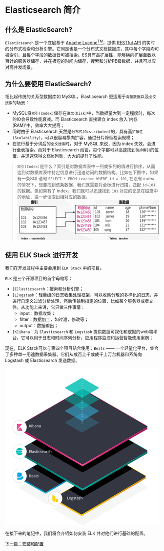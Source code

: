 # Elasticsearch 简介

## 什么是 ElasticSearch?

`Elasticsearch` 是一个底层基于 [Apache Lucene<sup>TM</sup>](https://lucene.apache.org/core/)，提供 [RESTful API](https://restfulapi.net/) 的实时的分布式检索和分析引擎。它同是也是一个分布式文档数据库，其中每个字段均可被索引，且每个字段的数据皆可被搜索。ES具有高扩展性，能够横向扩展至数以百计的服务器储存，并在极短的时间内储存，搜索和分析PB级数据，并且可以应对高并发场景。

## 为什么要使用 ElasticSearch?

相比起传统的关系型数据库如 MySQL，Elasticsearch 更适用于`海量数据`以及`全文搜索`的场景：
- MySQL将`索引(Index)`储存在`磁盘(Disk)`中，当数据量大到一定程度时，每次的IO会导致性能衰减。而 Elasticsearch 直接建立 index 放入`内存(RAM)'中，效率大大提高；
- 同时由于 Elasticsearch 天然是`分布式(Distributed)`的，具有高`扩展性(Scalability)`，可以很容易横向扩容，通过分片降低检索规模；
- 在进行基于分词后的`全文搜索`时，对于 MySQL 来说，因为 index 失效，会进行全表搜索。而对于 Elasticsearch 而言，每个字都可以高速找到`倒排索引`的位置，并迅速获得文档id列表，大大的提升了性能。

> `索引(Index)`是什么？索引是对数据库表中一列或多列的值进行排序，从而达到对数据库表中特定信息进行迅速访问的数据结构。比如在下图中，如果有一条SQL语句 `SELECT * FROM teacher WHERE id = 101`, 在没有 index 的情况下，想要找到该条数据，我们就需要对全标进行扫描，匹配 `id=101` 的数据。但如果有了 index，我们就可以迅速找到 `101` 对应的记录在磁盘中的地址，进一步读取出相对应的数据。
> ![index example](/figures/index_record.png)

## 使用 ELK Stack 进行开发

我们在开发过程中主要会用到 `ELK Stack` 中的项目。

`ELK` 是三个开源项目的首字母缩写：
- `[E]lasticsearch`：搜索和分析引擎；
- `[L]ogstash`：轻量级的日志收集处理框架，可以收集分散的多样化的日志，并进行自定义过滤分析处理，然后传输到指定的位置，比如某个服务器或者文件。从功能上来讲，它只做三件事情：
  - input：数据收集；
  - filter：数据加工，如过滤，修改等；
  - output：数据输出；
- `[K]ibana`：为 `Elasticsearch` 和 `Logstash` 提供数据可视化和挖掘的web端平台。它可以用于日志和时间序列分析，应用程序监控和运营智能使用案例；

现在，ELK Stack可以与第四个项目结合使用：`Beats` —— 一个轻量化平台，集合了多种单一用途数据采集器。它们从成百上千或成千上万台机器和系统向 Logstash 或 Elasticsearch 发送数据。

![elk](/figures/elk.svg)

在接下来的笔记中，我们将会介绍如何安装 ELK 并对他们进行基础的配置。

[下一篇：安装和配置](/notes/install_es.md)